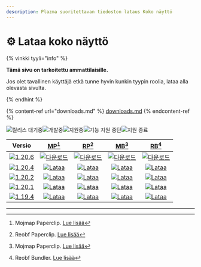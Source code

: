 ```yaml
---
description: Plazma suoritettavan tiedoston lataus Koko näyttö
---
```


# ⚙️ Lataa koko näyttö

{% vinkki tyyli="info" %}

**Tämä sivu on tarkoitettu ammattilaisille.**

Jos olet tavallinen käyttäjä etkä tunne hyvin kunkin tyypin roolia,
lataa alla olevasta sivulta.

{% endhint %}

{% content-ref url="downloads.md" %}
[downloads.md](downloads.md)
{% endcontent-ref %}

[wtr]: <https://badge.plazmamc.org/0/Odotetaan julkaisua>

![릴리스 대기중][wtr]![개발중](https://badge.plazmamc.org/1/개발중)![지원중](https://badge.plazmamc.org/2/지원중)![기능 지원 중단](https://badge.plazmamc.org/6/기능%20지원%20중단)![지원 종료](https://badge.plazmamc.org/4/지원%20종료)

|                                       Versio                                      |                           [MP](#user-content-fn-1)[^1]                           |                           [RP](#user-content-fn-2)[^2]                           |                           [MB](#user-content-fn-3)[^3]                           |                           [RB](#user-content-fn-4)[^4]                           |
| :-------------------------------------------------------------------------------: | :------------------------------------------------------------------------------: | :------------------------------------------------------------------------------: | :------------------------------------------------------------------------------: | :------------------------------------------------------------------------------: |
| [![1.20.6](https://badge.plazmamc.org/1/1.20.6)](https://git.plazmamc.org/1.20.6) |  [![다운로드](https://badge.plazmamc.org/1/다운로드)](https://dl.plazmamc.org/1.20.6/0)  |  [![다운로드](https://badge.plazmamc.org/1/다운로드)](https://dl.plazmamc.org/1.20.6/1)  |  [![다운로드](https://badge.plazmamc.org/1/다운로드)](https://dl.plazmamc.org/1.20.6/2)  |  [![다운로드](https://badge.plazmamc.org/1/다운로드)](https://dl.plazmamc.org/1.20.6/3)  |
| [![1.20.4](https://badge.plazmamc.org/2/1.20.4)](https://git.plazmamc.org/1.20.4) | [![Lataa](https://badge.plazmamc.org/1/Lataa)](https://dl.plazmamc.org/1.20.4/0) | [![Lataa](https://badge.plazmamc.org/1/Lataa)](https://dl.plazmamc.org/1.20.4/1) | [![Lataa](https://badge.plazmamc.org/1/Lataa)](https://dl.plazmamc.org/1.20.4/2) | [![Lataa](https://badge.plazmamc.org/1/Lataa)](https://dl.plazmamc.org/1.20.4/3) |
| [![1.20.2](https://badge.plazmamc.org/6/1.20.2)](https://git.plazmamc.org/1.20.2) | [![Lataa](https://badge.plazmamc.org/1/Lataa)](https://dl.plazmamc.org/1.20.2/0) | [![Lataa](https://badge.plazmamc.org/1/Lataa)](https://dl.plazmamc.org/1.20.2/1) | [![Lataa](https://badge.plazmamc.org/1/Lataa)](https://dl.plazmamc.org/1.20.2/2) | [![Lataa](https://badge.plazmamc.org/1/Lataa)](https://dl.plazmamc.org/1.20.2/3) |
| [![1.20.1](https://badge.plazmamc.org/4/1.20.1)](https://git.plazmamc.org/1.20.1) | [![Lataa](https://badge.plazmamc.org/1/Lataa)](https://dl.plazmamc.org/1.20.1/0) | [![Lataa](https://badge.plazmamc.org/1/Lataa)](https://dl.plazmamc.org/1.20.1/1) | [![Lataa](https://badge.plazmamc.org/1/Lataa)](https://dl.plazmamc.org/1.20.1/2) | [![Lataa](https://badge.plazmamc.org/1/Lataa)](https://dl.plazmamc.org/1.20.1/3) |
| [![1.19.4](https://badge.plazmamc.org/4/1.19.4)](https://git.plazmamc.org/1.19.4) | [![Lataa](https://badge.plazmamc.org/1/Lataa)](https://dl.plazmamc.org/1.19.4/0) | [![Lataa](https://badge.plazmamc.org/1/Lataa)](https://dl.plazmamc.org/1.19.4/1) | [![Lataa](https://badge.plazmamc.org/1/Lataa)](https://dl.plazmamc.org/1.19.4/2) | [![Lataa](https://badge.plazmamc.org/1/Lataa)](https://dl.plazmamc.org/1.19.4/3) |

***

[^1]: Mojmap Paperclip. [Lue lisää](../hallinta/aloitus#id-2)

[^2]: Reobf Paperclip. [Lue lisää](../hallinta/aloitus#id-2)

[^3]: Mojmap Paperclip. [Lue lisää](../hallinta/aloitus#id-2)

[^4]: Reobf Bundler. [Lue lisää](../hallinta/aloitus#id-2)
